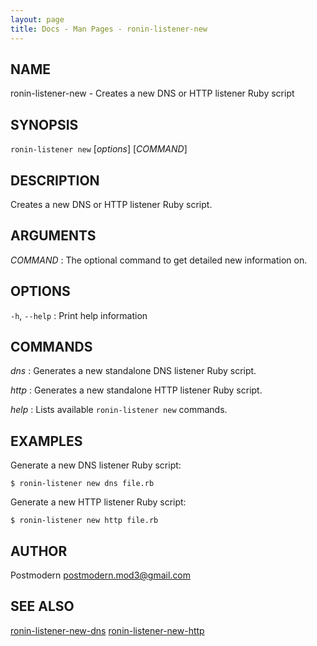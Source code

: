 ```yaml
---
layout: page
title: Docs - Man Pages - ronin-listener-new
---
```


## NAME

ronin-listener-new - Creates a new DNS or HTTP listener Ruby script

## SYNOPSIS

`ronin-listener new` [*options*] [*COMMAND*]

## DESCRIPTION

Creates a new DNS or HTTP listener Ruby script.

## ARGUMENTS

*COMMAND*
: The optional command to get detailed new information on.

## OPTIONS

`-h`, `--help`
: Print help information

## COMMANDS

*dns*
: Generates a new standalone DNS listener Ruby script.

*http*
: Generates a new standalone HTTP listener Ruby script.

*help*
: Lists available `ronin-listener new` commands.

## EXAMPLES

Generate a new DNS listener Ruby script:

    $ ronin-listener new dns file.rb

Generate a new HTTP listener Ruby script:

    $ ronin-listener new http file.rb

## AUTHOR

Postmodern <postmodern.mod3@gmail.com>

## SEE ALSO

[ronin-listener-new-dns](ronin-listener-new-dns.1.html) [ronin-listener-new-http](ronin-listener-new-http.1.html)

